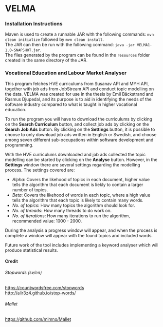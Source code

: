 # VELMA
### Installation Instructions
Maven is used to create a runnable JAR with the following commands: ```mvn clean initialize``` followed by ```mvn clean install```.  
The JAR can then be run with the following command: ```java -jar VELMA1-1.0-SNAPSHOT.jar```.  
The files generated by the program can be found in the ```resources``` folder created in the same directory of the JAR.
### Vocational Education and Labour Market Analyser
This program fetches HVE curriculums from Susanav API and MYH API, together with job ads from JobStream API and conduct topic modelling on the data. VELMA was created for use in the thesis by Emil Bäckstrand and Rasmus Djupedal, and its purpose is to aid in identifying the needs of the software industry compared to what is taught in higher vocational education.  
   
To run the program you will have to download the curriculums by clicking on the **Search Curriculum** button, and collect job ads by clicking on the **Search Job Ads** button. By clicking on the **Settings** button, it is possible to choose to only download job ads written in English or Swedish, and choose among seven different sub-occupations within software development and programming.  
  
With the HVE curriculums downloaded and job ads collected the topic modelling can be started by clicking on the **Analyse** button. However, in the **Settings** window there are several settings regarding the modelling process. The settings covered are: 
* *Alpha*: Covers the likehood of topics in each document, higher value tells the algorithm that each document is liekly to contain a larger number of topics.  
* *Beta*: Covers the likehood of words in each topic, where a high value tells the algorithm that each topic is likely to contain many words.  
* *No. of topics*: How many topics the algorithm should look for.  
* *No. of threads*: How many threads to do work on.  
* *No. of iterations*: How many iterations to run the algorithm, recommended value: 1000 - 2000.  
  
During the analysis a progress window will appear, and when the process is complete a window will appear with the found topics and included words.  
  
Future work of the tool includes implementing a keyword analyser which will produce statistical results.  
  
#### Credit  
###### Stopwords (sv/en)  
https://countwordsfree.com/stopwords  
http://alir3z4.github.io/stop-words/  
###### Mallet
https://github.com/mimno/Mallet  
